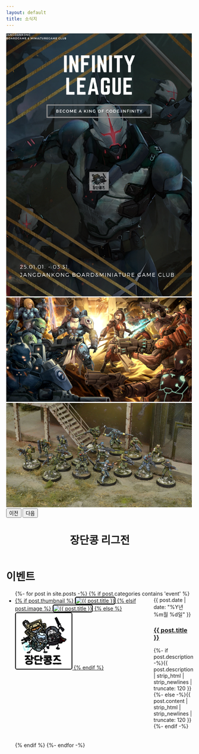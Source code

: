 ```yaml
---
layout: default
title: 소식지
---
```


<!-- <div id="주요 이벤트">
  <h1>이벤트</h1>
  <ul class="posts noList">
    {%- for post in site.posts -%}
      {% if post.categories contains 'event' %}
        <li>
          <span class="date">{{ post.date | date_to_string }}</span>
          <h3><a href="{{ post.url | relative_url }}">{{ post.title }}</a></h3>
          <p class="description">{%- if post.description -%}{{ post.description  | strip_html | strip_newlines | truncate: 120 }}{%- else -%}{{ post.content | strip_html | strip_newlines | truncate: 120 }}{%- endif -%}</p>
        </li>
      {% endif %}
    {%- endfor -%}
  </ul>
</div> -->

<!-- 썸네일 버전 -->
<!-- 스타일 -->
<style>
  .post-item {
    display: flex;
    gap: 20px;
    margin-bottom: 20px;
  }

  .post-thumbnail {
    width: 150px;  /* 너비와 높이를 동일하게 설정 */
    height: 150px;
    object-fit: cover;
    border-radius: 5px;
    border: 2px solid #000000; /* 3픽셀 두께의 검은색 테두리 추가 */
  }

  .post-info {
    flex: 1;
  }
  
  /* 캐러셀 스타일 */
  /* 데스크탑에서 이미지 최대 너비를 500px로 고정 */
  .carousel-inner img {
    max-width: 500px;
    height: auto;
    margin: 0 auto;
  }

  /* 모바일(화면 너비가 768px 이하)에서는 이미지가 화면 크기에 맞게 조정 */
  @media (max-width: 768px) {
    .carousel-inner img {
      max-width: 100%; /* 부모 컨테이너에 맞게 */
    }
  }
</style>

<!-- 캐러셀 코드 추가 -->
<div id="carouselExampleAutoplaying" class="carousel slide" data-bs-ride="carousel">
  <div class="carousel-inner">
    <div class="carousel-item active">
        <a href="https://www.jdkclub.click/infinity">
            <img src="/assets/img/infinityleague1.png" class="d-block img-fluid mx-auto" alt="1">
        </a>
    </div>
    <div class="carousel-item">
        <a href="https://www.jdkclub.click/infinity">
            <img src="/assets/img/infi1.jpg" class="d-block img-fluid mx-auto" alt="2">
        </a>
    </div>
    <div class="carousel-item">
        <a href="https://www.jdkclub.click/infinity">
            <img src="/assets/img/infi2.jpg" class="d-block img-fluid mx-auto" alt="3">
        </a>
    </div>  
  </div>
  <button class="carousel-control-prev" type="button" data-bs-target="#carouselExampleAutoplaying" data-bs-slide="prev">
    <span class="carousel-control-prev-icon" aria-hidden="true"></span>
    <span class="visually-hidden">이전</span>
  </button>
  <button class="carousel-control-next" type="button" data-bs-target="#carouselExampleAutoplaying" data-bs-slide="next">
    <span class="carousel-control-next-icon" aria-hidden="true"></span>
    <span class="visually-hidden">다음</span>
  </button>
</div>
<div id="contact" style="display: flex; flex-direction: column; align-items: center; text-align: center;"> 
  <a></a>
  <h1 class="pageTitle">장단콩 리그전</h1>
  <a></a>
</div>




<!-- 코드 -->
<div id="주요 이벤트">
  <h1>이벤트</h1>
  <ul class="posts noList">
    {%- for post in site.posts -%}
      {% if post.categories contains 'event' %}
        <li>
          <div class="post-item">
            <a href="{{ post.url | relative_url }}">
              {% if post.thumbnail %}
                <img src="{{ post.thumbnail | relative_url }}" alt="{{ post.title }}" class="post-thumbnail">
              {% elsif post.image %}
                <img src="{{ post.image | relative_url }}" alt="{{ post.title }}" class="post-thumbnail">
              {% else %}
                <img src="/assets/img/jdk2.jpeg" alt="기본 썸네일" class="post-thumbnail">
              {% endif %}
            </a>
            <div class="post-info">
              <span class="date">{{ post.date | date: "%Y년 %m월 %d일" }}</span>
              <h3><a href="{{ post.url | relative_url }}">{{ post.title }}</a></h3>
              <p class="description">{%- if post.description -%}{{ post.description  | strip_html | strip_newlines | truncate: 120 }}{%- else -%}{{ post.content | strip_html | strip_newlines | truncate: 120 }}{%- endif -%}</p>
            </div>
          </div>
        </li>
      {% endif %}
    {%- endfor -%}
  </ul>
</div>

